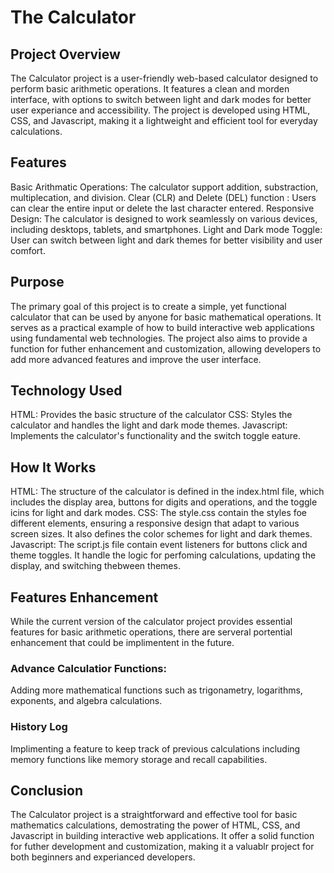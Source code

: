 # The Calculator
## Project Overview
The Calculator project is a user-friendly web-based calculator designed to perform basic arithmetic
operations. It features a clean and morden interface, with options to switch between light and dark modes
for better user experiance and accessibility. The project is developed using HTML, CSS, and Javascript, 
making it a lightweight and efficient tool for everyday calculations.

## Features
Basic Arithmatic Operations: The calculator support addition, substraction, multiplecation, and division.
Clear (CLR) and Delete (DEL) function : Users can clear the entire input or delete the last character entered.
Responsive Design: The calculator is designed to work seamlessly on various devices, including desktops, 
tablets, and smartphones.
Light and Dark mode Toggle: User can switch between light and dark themes for better visibility and user comfort.

## Purpose
The primary goal of this project is to create a simple, yet functional calculator that can be used by 
anyone for basic mathematical operations. It serves as a practical example of how to build interactive web applications 
using fundamental web technologies. The project also aims to provide a function for futher enhancement and customization, allowing developers to add 
more advanced features and improve the user interface.

## Technology Used
HTML: Provides the basic structure of the calculator
CSS: Styles the calculator and handles the light and dark mode themes.
Javascript: Implements the calculator's functionality and the switch toggle eature.

## How It Works
HTML: The structure of the calculator is defined in the index.html file, which includes the display area, buttons for digits and operations,
and the toggle icins for light and dark modes.
CSS: The style.css contain the styles foe different elements, ensuring a responsive design that adapt to various screen sizes. It also 
defines the color schemes for light and dark themes.
Javascript: The script.js file contain event listeners for buttons click and theme toggles. It handle the logic for perfoming calculations,
updating the display, and switching thebween themes.

## Features Enhancement
While the current version of the calculator project provides essential features for basic arithmetic operations, there are serveral portential
 enhancement that could be implimentent in the future.

 ### Advance Calculatior Functions: 
 Adding more mathematical functions such as trigonametry, logarithms, exponents, and algebra calculations.

 ### History Log
 Implimenting a feature to keep track of previous calculations including memory functions like memory storage and recall capabilities.

 ## Conclusion
 The Calculator project is a straightforward and effective tool for basic mathematics calculations, demostrating the power of HTML, CSS, and Javascript in
 building interactive web applications. It offer a solid function for futher development and customization, making it a valuablr project for both beginners and experianced developers.